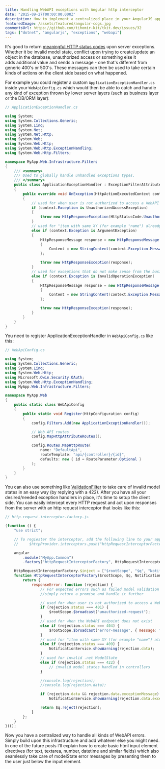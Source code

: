 ```yaml
---
title: Handling WebAPI exceptions with Angular http interceptor
date: "2015-09-27T00:00:00.000Z"
description: How to implement a centralized place in your AngularJS app to handle all the .Net WebAPI exceptions and bad HTTP status codes that the server might return to the browser.
featuredImage: /assets/featured/angular-cogs.jpg
commentsUrl: https://github.com/tihomir-kit/tkit.dev/issues/32
tags: ["dotnet", "angularjs", "exceptions", "webapi"]
---
```


It's good to return [meaningful HTTP status codes](https://en.wikipedia.org/wiki/List_of_HTTP_status_codes) upon server exceptions. Whether it be invalid model state, conflict upon trying to create/update an object in the database, unauthorized access or something else it adds additional value and sends a message - one that's different from generic 400's or 500's. These messages can then be used to take certain kinds of actions on the client side based on what happened.

For example you could register a custom `ApplicationExceptionHandler.cs` inside your `WebApiConfig.cs` which would then be able to catch and handle any kind of exception thrown by lower server layers (such as business layer or the DB/ORM layer):

```cs
// ApplicationExceptionHandler.cs

using System;
using System.Collections.Generic;
using System.Linq;
using System.Net;
using System.Net.Http;
using System.Web;
using System.Web.Http;
using System.Web.Http.ExceptionHandling;
using System.Web.Http.Filters;

namespace MyApp.Web.Infrastructure.Filters
{
    /// <summary>
    /// Used to globally handle unhandled exceptions types.
    /// </summary>
    public class ApplicationExceptionHandler : ExceptionFilterAttribute
    {
        public override void OnException(HttpActionExecutedContext context)
        {
            // used for when user is not authorized to access a WebAPI controller method
            if (context.Exception is UnauthorizedAccessException)
            {
                throw new HttpResponseException(HttpStatusCode.Unauthorized);
            }
            // used for "item with same XY (for example "name") already exists"
            else if (context.Exception is ArgumentException)
            {
                HttpResponseMessage response = new HttpResponseMessage(HttpStatusCode.Conflict)
                {
                    Content = new StringContent(context.Exception.Message)
                };

                throw new HttpResponseException(response);
            }
            // used for exceptions that do not make sense from the business logic point of view
            else if (context.Exception is InvalidOperationException)
            {
                HttpResponseMessage response = new HttpResponseMessage(HttpStatusCode.Conflict)
                {
                    Content = new StringContent(context.Exception.Message)
                };

                throw new HttpResponseException(response);
            }
        }
    }
}

```

You need to register ApplicationExceptionHandler in `WebApiConfig.cs` like this:

```cs
// WebApiConfig.cs

using System;
using System.Collections.Generic;
using System.Linq;
using System.Web.Http;
using Microsoft.Owin.Security.OAuth;
using System.Web.Http.ExceptionHandling;
using MyApp.Web.Infrastructure.Filters;

namespace MyApp.Web
{
    public static class WebApiConfig
    {
        public static void Register(HttpConfiguration config)
        {
            config.Filters.Add(new ApplicationExceptionHandler());

            // Web API routes
            config.MapHttpAttributeRoutes();

            config.Routes.MapHttpRoute(
                name: "DefaultApi",
                routeTemplate: "api/{controller}/{id}",
                defaults: new { id = RouteParameter.Optional }
            );
        }
    }
}

```

You can also use something like [ValidationFilter](/2015/09/27/handling-nets-model-state-with-validationfilter-attribute/) to take care of invalid model states in an easy way (by replying with a 422). After you have all your desired/needed exception handlers in place, it's time to setup the client side. You can easily intercept every HTTP request and act upon responses from the server with an http request interceptor that looks like this:

```js
// http-request-interceptor.factory.js

(function () {
    "use strict";

    // To regiester the interceptor, add the following line to your app.js -> .config():
    //     $httpProvider.interceptors.push("httpRequestInterceptorFactory");

    angular
        .module("MyApp.Common")
        .factory("httpRequestInterceptorFactory", HttpRequestInterceptorFactory);

    HttpRequestInterceptorFactory.$inject = ["$rootScope", "$q", "NotificationService"];
    function HttpRequestInterceptorFactory($rootScope, $q, NotificationService) {
        return {
            responseError: function (rejection) {
                // For expected errors such as failed model validation
                //simply return a promise and handle it further

                // used for when user is not authorized to access a WebAPI controller method
                if (rejection.status === 401) {
                    $rootScope.$broadcast("unauthorized-request");
                }
                // used for when the WebAPI endpoint does not exist
                else if (rejection.status === 404) {
                    $rootScope.$broadcast("error-message", { message: "Page does not exist", status: 404 });
                }
                // used for "item with same XY (for example "name") already exists"
                else if (rejection.status === 409) {
                    NotificationService.showWarning(rejection.data);
                }
                // used for invalid .net ModelState
                else if (rejection.status === 422) {
                    // invalid model states handled in controllers
                }

                //console.log(rejection);
                //console.log(rejection.data);

                if (rejection.data && rejection.data.exceptionMessage)
                    NotificationService.showWarning(rejection.data.exceptionMessage);

                return $q.reject(rejection);
            }
        };
    }
})();
```

Now you have a centralized way to handle all kinds of WebAPI errors. Simply build upon this infrastructure and add whatever else you might need. In one of the future posts I'll explain how to create basic html input element directives (for text, textarea, number, datetime and similar fields) which also seamlessly take care of modelState error messages by presenting them to the user just below the input element.